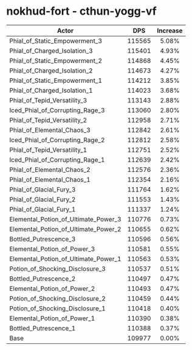 # nokhud-fort - cthun-yogg-vf
| Actor | DPS | Increase |
|---|:---:|:---:|
|Phial_of_Static_Empowerment_3|115565|5.08%|
|Phial_of_Charged_Isolation_3|115401|4.93%|
|Phial_of_Static_Empowerment_2|114868|4.45%|
|Phial_of_Charged_Isolation_2|114673|4.27%|
|Phial_of_Static_Empowerment_1|114212|3.85%|
|Phial_of_Charged_Isolation_1|114023|3.68%|
|Phial_of_Tepid_Versatility_3|113143|2.88%|
|Iced_Phial_of_Corrupting_Rage_3|113060|2.80%|
|Phial_of_Tepid_Versatility_2|112958|2.71%|
|Phial_of_Elemental_Chaos_3|112842|2.61%|
|Iced_Phial_of_Corrupting_Rage_2|112812|2.58%|
|Phial_of_Tepid_Versatility_1|112751|2.52%|
|Iced_Phial_of_Corrupting_Rage_1|112639|2.42%|
|Phial_of_Elemental_Chaos_2|112576|2.36%|
|Phial_of_Elemental_Chaos_1|112354|2.16%|
|Phial_of_Glacial_Fury_3|111764|1.62%|
|Phial_of_Glacial_Fury_2|111553|1.43%|
|Phial_of_Glacial_Fury_1|111337|1.24%|
|Elemental_Potion_of_Ultimate_Power_3|110776|0.73%|
|Elemental_Potion_of_Ultimate_Power_2|110655|0.62%|
|Bottled_Putrescence_3|110596|0.56%|
|Elemental_Potion_of_Power_3|110581|0.55%|
|Elemental_Potion_of_Ultimate_Power_1|110563|0.53%|
|Potion_of_Shocking_Disclosure_3|110537|0.51%|
|Bottled_Putrescence_2|110497|0.47%|
|Elemental_Potion_of_Power_2|110493|0.47%|
|Potion_of_Shocking_Disclosure_2|110459|0.44%|
|Potion_of_Shocking_Disclosure_1|110418|0.40%|
|Elemental_Potion_of_Power_1|110390|0.38%|
|Bottled_Putrescence_1|110388|0.37%|
|Base|109977|0.00%|

